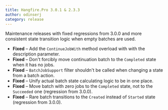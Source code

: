 ```yaml
---
title: Hangfire.Pro 3.0.1 & 2.3.3
author: odinserj
category: release
---
```


Maintenance releases with fixed regressions from 3.0.0 and more consistent state transition logic when empty batches are used.

* **Fixed** – Add the `ContinueJobWith` method overload with with the description parameter.
* **Fixed** – Don't forcibly move continuation batch to the `Completed` state when it has no jobs.
* **Fixed** – `BatchJobSupport` filter shouldn't be called when changing a state from a batch action.
* **Fixed** – Unify actual batch state calculating logic to be in one place.
* **Fixed** – Move batch with zero jobs to the `Completed` state, not to the `Succeeded` one (regression from 3.0.0).
* **Fixed** – Rare batch transitions to the `Created` instead of `Started` state (regression from 3.0.0).
